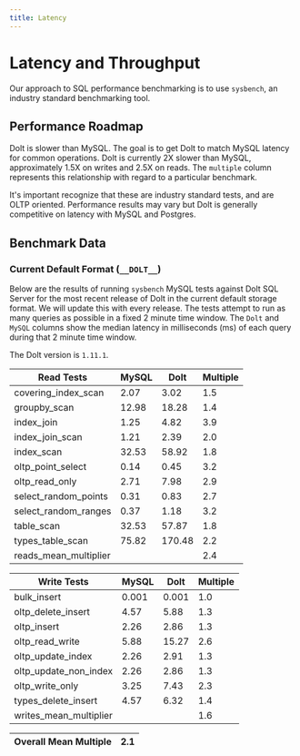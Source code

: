 ```yaml
---
title: Latency
---
```


# Latency and Throughput

Our approach to SQL performance benchmarking is to use `sysbench`, an
industry standard benchmarking tool.

## Performance Roadmap

Dolt is slower than MySQL. The goal is to get Dolt to match 
MySQL latency for common operations. Dolt is currently 2X slower 
than MySQL, approximately 1.5X on writes and 2.5X on reads. The 
`multiple` column represents this relationship with regard to a 
particular benchmark.

It's important recognize that these are industry standard tests, and
are OLTP oriented. Performance results may vary but Dolt is 
generally competitive on latency with MySQL and Postgres.

## Benchmark Data

### Current Default Format (`__DOLT__`)

Below are the results of running `sysbench` MySQL tests against Dolt
SQL Server for the most recent release of Dolt in the current default 
storage format. We will update this with every release. The tests 
attempt to run as many queries as possible in a fixed 2 minute time 
window. The `Dolt` and `MySQL` columns show the median latency in 
milliseconds (ms) of each query during that 2 minute time window.

The Dolt version is `1.11.1`.

<!-- START___DOLT___LATENCY_RESULTS_TABLE -->
|       Read Tests        | MySQL |  Dolt  | Multiple |
|-------------------------|-------|--------|----------|
| covering\_index\_scan   |  2.07 |   3.02 |      1.5 |
| groupby\_scan           | 12.98 |  18.28 |      1.4 |
| index\_join             |  1.25 |   4.82 |      3.9 |
| index\_join\_scan       |  1.21 |   2.39 |      2.0 |
| index\_scan             | 32.53 |  58.92 |      1.8 |
| oltp\_point\_select     |  0.14 |   0.45 |      3.2 |
| oltp\_read\_only        |  2.71 |   7.98 |      2.9 |
| select\_random\_points  |  0.31 |   0.83 |      2.7 |
| select\_random\_ranges  |  0.37 |   1.18 |      3.2 |
| table\_scan             | 32.53 |  57.87 |      1.8 |
| types\_table\_scan      | 75.82 | 170.48 |      2.2 |
| reads\_mean\_multiplier |       |        |      2.4 |

|       Write Tests        | MySQL | Dolt  | Multiple |
|--------------------------|-------|-------|----------|
| bulk\_insert             | 0.001 | 0.001 |      1.0 |
| oltp\_delete\_insert     |  4.57 |  5.88 |      1.3 |
| oltp\_insert             |  2.26 |  2.86 |      1.3 |
| oltp\_read\_write        |  5.88 | 15.27 |      2.6 |
| oltp\_update\_index      |  2.26 |  2.91 |      1.3 |
| oltp\_update\_non\_index |  2.26 |  2.86 |      1.3 |
| oltp\_write\_only        |  3.25 |  7.43 |      2.3 |
| types\_delete\_insert    |  4.57 |  6.32 |      1.4 |
| writes\_mean\_multiplier |       |       |      1.6 |

| Overall Mean Multiple | 2.1 |
|-----------------------|-----|
<!-- END___DOLT___LATENCY_RESULTS_TABLE -->
<br/>
